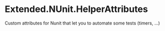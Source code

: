 # Extended.NUnit.HelperAttributes
Custom attributes for Nunit that let you to automate some tests (timers, ...)
